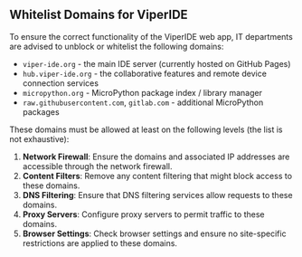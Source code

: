 
## Whitelist Domains for ViperIDE

To ensure the correct functionality of the ViperIDE web app, IT departments are advised to unblock or whitelist the following domains:

- `viper-ide.org` - the main IDE server (currently hosted on GitHub Pages)
- `hub.viper-ide.org` - the collaborative features and remote device connection services
- `micropython.org` - MicroPython package index / library manager
- `raw.githubusercontent.com`, `gitlab.com` - additional MicroPython packages

These domains must be allowed at least on the following levels (the list is not exhaustive):

1. **Network Firewall**: Ensure the domains and associated IP addresses are accessible through the network firewall.
2. **Content Filters**: Remove any content filtering that might block access to these domains.
3. **DNS Filtering**: Ensure that DNS filtering services allow requests to these domains.
4. **Proxy Servers**: Configure proxy servers to permit traffic to these domains.
5. **Browser Settings**: Check browser settings and ensure no site-specific restrictions are applied to these domains.
